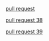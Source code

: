 [pull request](https://github.com/eng-ehabsaleh/cookie-stand-admin/pull/1)

[pull request 38](https://github.com/eng-ehabsaleh/cookie-stand-admin/pull/2)

[pull request 39](https://github.com/eng-ehabsaleh/cookie-stand-admin/pull/3)
